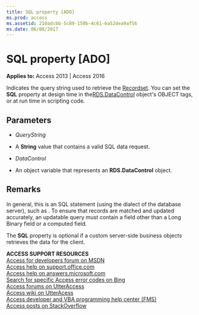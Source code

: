 ```yaml
---
title: SQL property [ADO]
ms.prod: access
ms.assetid: 210adcbb-5c89-150b-4c61-6a52dea9af56
ms.date: 06/08/2017
---
```



# SQL property [ADO]

  

**Applies to:** Access 2013 | Access 2016



Indicates the query string used to retrieve the [Recordset](http://msdn.microsoft.com/library/0f963bf8-f066-dc8a-b754-f427de712df1%28Office.15%29.aspx).
You can set the **SQL** property at design time in the[RDS.DataControl](http://msdn.microsoft.com/library/ac430669-7628-696c-c036-b5d35405d788%28Office.15%29.aspx) object's OBJECT tags, or at run time in scripting code.

## Parameters


-  _QueryString_
    
- A **String** value that contains a valid SQL data request.
    
-  _DataControl_
    
- An object variable that represents an **RDS.DataControl** object.
    

## Remarks

In general, this is an SQL statement (using the dialect of the database server), such as . To ensure that records are matched and updated accurately, an updatable query must contain a field other than a Long Binary field or a computed field.

The **SQL** property is optional if a custom server-side business objects retrieves the data for the client.

 **ACCESS SUPPORT RESOURCES**<br>
[Access for developers forum on MSDN](https://social.msdn.microsoft.com/Forums/office/en-US/home?forum=accessdev)<br>
[Access help on support.office.com](https://support.office.com/search/results?query=Access)<br>
[Access help on answers.microsoft.com](http://answers.microsoft.com/en-us/office/forum/access?page=1&;tab=question&;status=all&;auth=1)<br>
[Search for specific Access error codes on Bing](http://www.bing.com/)<br>
[Access forums on UtterAccess](http://www.utteraccess.com/forum/index.php?act=idx)<br>
[Access wiki on UtterAcess](http://www.utteraccess.com/forum/index.php?act=idx)<br>
[Access developer and VBA programming help center (FMS)](http://www.fmsinc.com/MicrosoftAccess/developer/)<br>
[Access posts on StackOverflow](http://stackoverflow.com/questions/tagged/ms-access)


